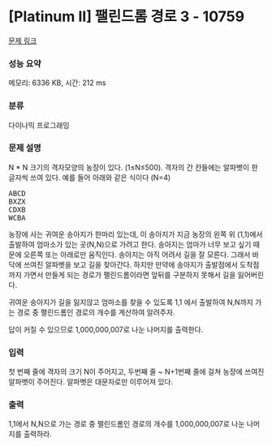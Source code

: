 # [Platinum II] 팰린드롬 경로 3 - 10759 

[문제 링크](https://www.acmicpc.net/problem/10759) 

### 성능 요약

메모리: 6336 KB, 시간: 212 ms

### 분류

다이나믹 프로그래밍

### 문제 설명

<p>N * N 크기의 격자모양의 농장이 있다. (1≤N≤500). 격자의 간 칸들에는 알파벳이 한글자씩 쓰여 있다. 예를 들어 아래와 같은 식이다 (N=4)</p>

<pre>ABCD
BXZX
CDXB
WCBA</pre>

<p>농장에 사는 귀여운 송아지가 한마리 있는데, 이 송아지가 지금 농장의 왼쪽 위 (1,1)에서 출발하여 엄마소가 있는 곳(N,N)으로 가려고 한다. 송아지는 엄마가 너무 보고 싶기 때문에 오른쪽 또는 아래로만 움직인다. 송아지는 아직 어려서 길을 잘 모른다. 그래서 바닥에 쓰여진 알파벳을 보고 길을 찾아간다. 하지만 만약에 송아지가 출발점에서 도착점까지 가면서 만들게 되는 경로가 팰린드롬이라면 앞뒤를 구분하지 못해서 길을 잃어버린다.</p>

<p>귀여운 송아지가 길을 잃지않고 엄마소를 찾을 수 있도록 1,1 에서 출발하여 N,N까지 가는 경로 중 팰린드롬인 경로의 개수를 계산하여 알려주자.</p>

<p>답이 커질 수 있으므로 1,000,000,007로 나눈 나머지를 출력한다.</p>

### 입력 

 <p>첫 번째 줄에 격자의 크기 N이 주어지고, 두번째 줄 ~ N+1번째 줄에 걸쳐 농장에 쓰여진 알파벳이 주어진다. 알파벳은 대문자로만 이루어져 있다.</p>

### 출력 

 <p>1,1에서 N,N으로 가는 경로 중 팰린드롬인 경로의 개수를 1,000,000,007로 나눈 나머지를 출력하라.</p>

